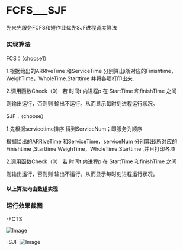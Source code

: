 # FCFS___SJF
先来先服务FCFS和短作业优先SJF进程调度算法
### 实现算法

FCS：（choose1）

1.根据给出的ARRIveTime 和ServiceTime 分别算出i所对应的Finishtime，WeighTime，WholeTime.Starttime 并将各项打印出来.

2.调用函数Check（0） 若 时间t 内进程p 在 StartTime 和finishTime 之间

则输出运行，否则则 输出不运行。从而显示每时刻进程运行状况。

SJF：（choose）

1.先根据servicetime排序 得到ServiceNum；即服务为顺序

根据给出的ARRIveTime 和ServiceTime，serviceNum 分别算出i所对应的Finishtime ,Starttime WeighTime，WholeTime.Starttime ,并且打印各项

2.调用函数Check（0） 若 时间t 内进程p 在 StartTime 和finishTime 之间

则输出运行，否则则 输出不运行。从而显示每时刻进程运行状况。

#### 以上算法均由数组实现

### 运行效果截图
-FCTS

![Image](https://github.com/tomridder/FCFS___SJF/blob/master/%E5%9B%BE%E7%89%871.png)

-SJF
![Image](https://github.com/tomridder/FCFS___SJF/blob/master/%E5%9B%BE%E7%89%872.png)

